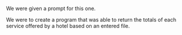 We were given a prompt for this one. 

We were to create a program that was able to return the totals of each service offered by a hotel based on an entered file.
